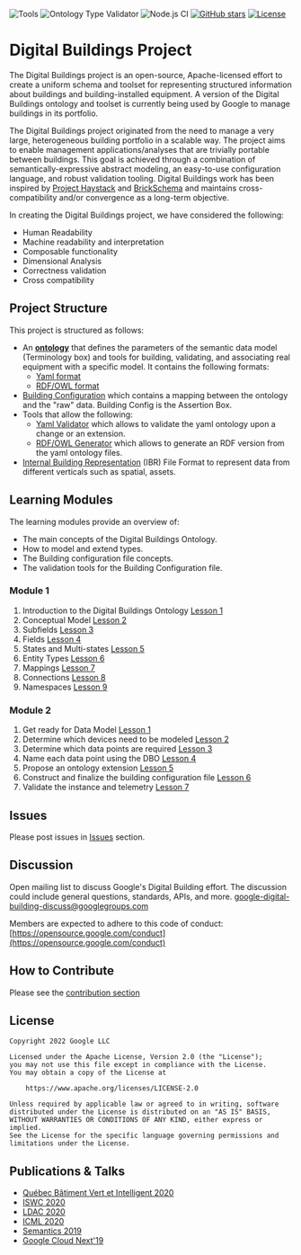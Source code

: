 ![Tools](https://github.com/google/digitalbuildings/workflows/Tools/badge.svg)
![Ontology Type Validator](https://github.com/google/digitalbuildings/workflows/Ontology%20Type%20Validator/badge.svg)
![Node.js CI](https://github.com/google/digitalbuildings/workflows/Node.js%20CI/badge.svg)
[![GitHub stars](https://img.shields.io/github/stars/google/digitalbuildings.svg)](https://github.com/google/digitalbuildings/stargazers)
[![License](https://img.shields.io/badge/License-Apache%202.0-blue.svg)](https://opensource.org/licenses/Apache-2.0)

# Digital Buildings Project

The Digital Buildings project is an open-source, Apache-licensed effort to create a uniform schema and toolset for representing structured information about buildings and building-installed equipment. A version of the Digital Buildings ontology and toolset is currently being used by Google to manage buildings in its portfolio. 

The Digital Buildings project originated from the need to manage a very large, heterogeneous building portfolio in a scalable way. The project aims to enable management applications/analyses that are trivially portable between buildings.  This goal is achieved through a combination of semantically-expressive abstract modeling, an easy-to-use configuration language, and robust validation tooling.  Digital Buildings work has been inspired by [Project Haystack](https://project-haystack.org/tag) and [BrickSchema](https://brickschema.org/) and maintains cross-compatibility and/or convergence as a long-term objective.

In creating the Digital Buildings project, we have considered the following:

* Human Readability
* Machine readability and interpretation
* Composable functionality
* Dimensional Analysis
* Correctness validation
* Cross compatibility

## Project Structure

This project is structured as follows:
*  An [**ontology**](/ontology/README.md) that defines the parameters of the semantic data model (Terminology box) and tools for building, validating, and associating real equipment with a specific model. It contains the following formats:
   * [Yaml format](/ontology/yaml/README.md)
   * [RDF/OWL format](/ontology/rdf/README.md)
* [Building Configuration](/ontology/docs/building_config.md) which contains a mapping between the ontology and the "raw" data. Building Config is the Assertion Box.
* Tools that allow the following:
  * [Yaml Validator](/tools/validators/ontology_validator/README.md) which allows to validate the yaml ontology upon a change or an extension.
  * [RDF/OWL Generator](/tools/rdf_generator/README.md) which allows to generate an RDF version from the yaml ontology files.
* [Internal Building Representation](/ibr/README.md) (IBR) File Format to represent data from different verticals such as spatial, assets.

## Learning Modules
The learning modules provide an overview of:
* The main concepts of the Digital Buildings Ontology.
* How to model and extend types.
* The Building configuration file concepts.
* The validation tools for the Building Configuration file.

### Module 1
1. Introduction to the Digital Buildings Ontology [Lesson 1](https://github.com/google/digitalbuildings/blob/master/ontology/docs/learning/Module%201%2C%20Lesson%201_%20Introduction%20to%20the%20DBO%20(v1_git).pdf)
2. Conceptual Model [Lesson 2](https://github.com/google/digitalbuildings/blob/master/ontology/docs/learning/Module%201%2C%20Lesson%202_%20Conceptual%20model%20(v1_git).pdf)
3. Subfields [Lesson 3](https://github.com/google/digitalbuildings/blob/master/ontology/docs/learning/Module%201%2C%20Lesson%203_%20Subfields%20(v1_git).pdf)
4.  Fields [Lesson 4](https://github.com/google/digitalbuildings/blob/master/ontology/docs/learning/Module%201%2C%20Lesson%204_%20Fields%20(v1_git).pdf)
5.  States and Multi-states [Lesson 5](https://github.com/google/digitalbuildings/blob/master/ontology/docs/learning/Module%201%2C%20Lesson%205_%20States%20and%20multi-states%20(v1_git).pdf)
6.  Entity Types [Lesson 6](https://github.com/google/digitalbuildings/blob/master/ontology/docs/learning/Module%201%2C%20Lesson%206_%20Entity%20types%20(v1_git).pdf)
7.  Mappings [Lesson 7](https://github.com/google/digitalbuildings/blob/master/ontology/docs/learning/Module%201%2C%20Lesson%207_%20Mappings%20(v1_git).pdf)
8.  Connections [Lesson 8](https://github.com/google/digitalbuildings/blob/master/ontology/docs/learning/Module%201%2C%20Lesson%208_%20Connections%20(v1_git).pdf)
9.  Namespaces [Lesson 9](https://github.com/google/digitalbuildings/blob/master/ontology/docs/learning/Module%201%2C%20Lesson%209_%20Namespaces%20(v1_git).pdf)

### Module 2
1. Get ready for Data Model [Lesson 1](https://github.com/google/digitalbuildings/blob/master/ontology/docs/learning/Module%202%2C%20Lesson%201_%20Get%20ready%20to%20data%20model%20(v1_git).pdf)
2. Determine which devices need to be modeled [Lesson 2](https://github.com/google/digitalbuildings/blob/master/ontology/docs/learning/Module%202%2C%20Lesson%202_%20Determine%20which%20devices%20need%20to%20be%20modeled%20(v1_git).pdf)
3. Determine which data points are required [Lesson 3](https://github.com/google/digitalbuildings/blob/master/ontology/docs/learning/Module%202%2C%20Lesson%203_%20Determine%20which%20data%20points%20are%20required%20(v1_git).pdf)
4. Name each data point using the DBO [Lesson 4](https://github.com/google/digitalbuildings/blob/master/ontology/docs/learning/Module%202%2C%20Lesson%204_%20Name%20each%20data%20point%20using%20the%20DBO%20(v1_git).pdf)
5. Propose an ontology extension [Lesson 5](https://github.com/google/digitalbuildings/blob/master/ontology/docs/learning/Module%202%2C%20Lesson%205_%20Propose%20an%20ontology%20extension%20(v1_git).pdf)
6. Construct and finalize the building configuration file [Lesson 6](https://github.com/google/digitalbuildings/blob/master/ontology/docs/learning/Module%202%2C%20Lesson%206_%20Construct%20and%20finalize%20the%20building%20configuration%20file%20(v1_git).pdf)
7. Validate the instance and telemetry [Lesson 7](https://github.com/google/digitalbuildings/blob/master/ontology/docs/learning/Module%202%2C%20Lesson%207_%20Validate%20the%20instance%20and%20telemetry%20(v1_git).pdf)

## Issues
Please post issues in [Issues](https://github.com/google/digitalbuildings/issues) section.

## Discussion
Open mailing list to discuss Google's Digital Building effort. The discussion could include general questions, standards, APIs, and more. [google-digital-building-discuss@googlegroups.com](mailto:google-digital-building-discuss@googlegroups.com)

Members are expected to adhere to this code of conduct: [https://opensource.google.com/conduct](https://opensource.google.com/conduct)

## How to Contribute

Please see the [contribution section](CONTRIBUTING.md)

## License
```
Copyright 2022 Google LLC

Licensed under the Apache License, Version 2.0 (the "License");
you may not use this file except in compliance with the License.
You may obtain a copy of the License at

    https://www.apache.org/licenses/LICENSE-2.0

Unless required by applicable law or agreed to in writing, software
distributed under the License is distributed on an "AS IS" BASIS,
WITHOUT WARRANTIES OR CONDITIONS OF ANY KIND, either express or implied.
See the License for the specific language governing permissions and
limitations under the License.
```

## Publications & Talks
* [Québec Bâtiment Vert et Intelligent 2020](https://www.eventbrite.ca/e/billets-rendez-vous-annuel-quebec-bvi-presente-par-google-128034116489)
* [ISWC 2020](http://ceur-ws.org/Vol-2721/paper510.pdf)
* [LDAC 2020](http://linkedbuildingdata.net/ldac2020/abstracts.html#industry10)
* [ICML 2020](http://proceedings.mlr.press/v119/sipple20a/sipple20a.pdf)
* [Semantics 2019](https://2019.semantics.cc/role-semantics-googles-smart-building-platform)
* [Google Cloud Next'19](https://youtu.be/Zz6jkLYkzSQ)
